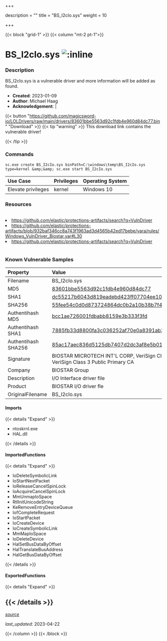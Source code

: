 +++

description = ""
title = "BS_I2cIo.sys"
weight = 10

+++


{{< block "grid-1" >}}
{{< column "mt-2 pt-1">}}


# BS_I2cIo.sys ![:inline](/images/twitter_verified.png) 


### Description

BS_I2cIo.sys is a vulnerable driver and more information will be added as found.

- **Created**: 2023-01-09
- **Author**: Michael Haag
- **Acknowledgement**:  | [](https://twitter.com/)

{{< button "https://github.com/magicsword-io/LOLDrivers/raw/main/drivers/83601bbe5563d92c1fdb4e960d84dc77.bin" "Download" >}}
{{< tip "warning" >}}
This download link contains the vulnerable driver!

{{< /tip >}}

### Commands

```
sc.exe create BS_I2cIo.sys binPath=C:\windows\temp\BS_I2cIo.sys type=kernel &amp;&amp; sc.exe start BS_I2cIo.sys
```

| Use Case | Privileges | Operating System | 
|:---- | ---- | ---- |
| Elevate privileges | kernel | Windows 10 |

### Resources
<br>
<li><a href=" https://github.com/elastic/protections-artifacts/search?q=VulnDriver"> https://github.com/elastic/protections-artifacts/search?q=VulnDriver</a></li>
<li><a href="https://github.com/elastic/protections-artifacts/blob/932baf346cc8a743f1963ad3d4565b42ed17bebe/yara/rules/Windows_VulnDriver_Biostar.yar#L30">https://github.com/elastic/protections-artifacts/blob/932baf346cc8a743f1963ad3d4565b42ed17bebe/yara/rules/Windows_VulnDriver_Biostar.yar#L30</a></li>
<li><a href="https://github.com/elastic/protections-artifacts/search?q=VulnDriver">https://github.com/elastic/protections-artifacts/search?q=VulnDriver</a></li>
<br>

### Known Vulnerable Samples

| Property           | Value |
|:-------------------|:------|
| Filename           | BS_I2cIo.sys |
| MD5                | [83601bbe5563d92c1fdb4e960d84dc77](https://www.virustotal.com/gui/file/83601bbe5563d92c1fdb4e960d84dc77) |
| SHA1               | [dc55217b6043d819eadebd423ff07704ee103231](https://www.virustotal.com/gui/file/dc55217b6043d819eadebd423ff07704ee103231) |
| SHA256             | [55fee54c0d0d873724864dc0b2a10b38b7f40300ee9cae4d9baaf8a202c4049a](https://www.virustotal.com/gui/file/55fee54c0d0d873724864dc0b2a10b38b7f40300ee9cae4d9baaf8a202c4049a) |
| Authentihash MD5   | [bcc1ae726001fdbabb8159e3b333f3fd](https://www.virustotal.com/gui/search/authentihash%253Abcc1ae726001fdbabb8159e3b333f3fd) |
| Authentihash SHA1  | [7885fb33d8800fa3c036252af70e0a8391ab367d](https://www.virustotal.com/gui/search/authentihash%253A7885fb33d8800fa3c036252af70e0a8391ab367d) |
| Authentihash SHA256| [85ac17aec836d5125db7407d2dc3af8e5b01241fea781b2fd55aae796b3912b4](https://www.virustotal.com/gui/search/authentihash%253A85ac17aec836d5125db7407d2dc3af8e5b01241fea781b2fd55aae796b3912b4) |
| Signature         | BIOSTAR MICROTECH INT&#39;L CORP, VeriSign Class 3 Code Signing 2004 CA, VeriSign Class 3 Public Primary CA   |
| Company           | BIOSTAR Group |
| Description       | I/O Interface driver file |
| Product           | BIOSTAR I/O driver fle |
| OriginalFilename  | BS_I2cIo.sys |


#### Imports
{{< details "Expand" >}}
* ntoskrnl.exe
* HAL.dll

{{< /details >}}
#### ImportedFunctions
{{< details "Expand" >}}
* IoDeleteSymbolicLink
* IoStartNextPacket
* IoReleaseCancelSpinLock
* IoAcquireCancelSpinLock
* MmUnmapIoSpace
* RtlInitUnicodeString
* KeRemoveEntryDeviceQueue
* IofCompleteRequest
* IoStartPacket
* IoCreateDevice
* IoCreateSymbolicLink
* MmMapIoSpace
* IoDeleteDevice
* HalSetBusDataByOffset
* HalTranslateBusAddress
* HalGetBusDataByOffset

{{< /details >}}
#### ExportedFunctions
{{< details "Expand" >}}

{{< /details >}}
-----



[*source*](https://github.com/magicsword-io/LOLDrivers/tree/main/yaml/bs_i2cio.yaml)

*last_updated:* 2023-04-22








{{< /column >}}
{{< /block >}}
